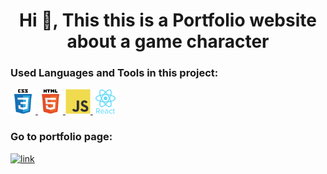 <h1 align="center">Hi 👋, This this is a Portfolio website about a game character</h1>
<h3 align="left">Used Languages and Tools in this project:</h3>
<a href="https://www.w3schools.com/css/" target="_blank" rel="noreferrer"> <img src="https://raw.githubusercontent.com/devicons/devicon/master/icons/css3/css3-original-wordmark.svg" alt="css3" width="40" height="40"/> </a>
<a href="https://www.w3.org/html/" target="_blank" rel="noreferrer"> <img src="https://raw.githubusercontent.com/devicons/devicon/master/icons/html5/html5-original-wordmark.svg" alt="html5" width="40" height="40"/> </a>
<a href="https://developer.mozilla.org/en-US/docs/Web/JavaScript" target="_blank" rel="noreferrer"> <img src="https://raw.githubusercontent.com/devicons/devicon/master/icons/javascript/javascript-original.svg" alt="javascript" width="40" height="40"/> </a>
<a href="https://reactjs.org/" target="_blank" rel="noreferrer"> <img src="https://raw.githubusercontent.com/devicons/devicon/master/icons/react/react-original-wordmark.svg" alt="react" width="40" height="40"/> </a>
</a>
<br />
<h3 align="left">Go to portfolio page:</h3>
<a href="https://mryunt02.github.io/sample-react-v2/"><img src="https://upload.wikimedia.org/wikipedia/commons/e/ee/Chain_link_icon.png" alt="link" width="90" height="40"/></a>
